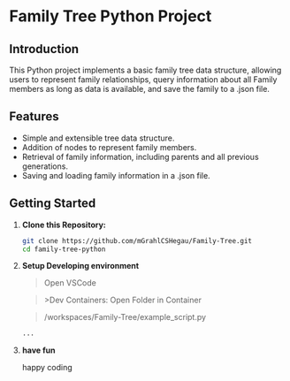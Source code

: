 # Family Tree Python Project

## Introduction

This Python project implements a basic family tree data structure, allowing users to represent family relationships, query information about all Family members as long as data is available, and save the family to a .json file.

## Features

- Simple and extensible tree data structure.
- Addition of nodes to represent family members.
- Retrieval of family information, including parents and all previous generations.
- Saving and loading family information in a .json file.

## Getting Started

1. **Clone this Repository:**
   ```bash
   git clone https://github.com/mGrahlCSHegau/Family-Tree.git
   cd family-tree-python
2. **Setup Developing environment**
   >Open VSCode
   
   >\>Dev Containers: Open Folder in Container
   
   >/workspaces/Family-Tree/example_script.py
   ```python
   ...
3. **have fun**

   happy coding 
